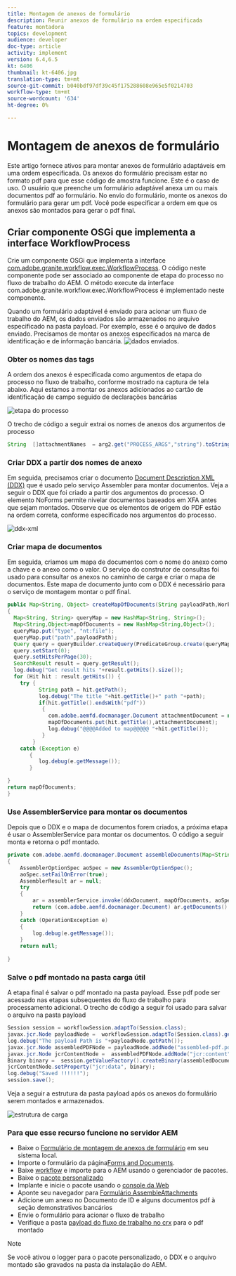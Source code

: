 ```yaml
---
title: Montagem de anexos de formulário
description: Reunir anexos de formulário na ordem especificada
feature: montadora
topics: development
audience: developer
doc-type: article
activity: implement
version: 6.4,6.5
kt: 6406
thumbnail: kt-6406.jpg
translation-type: tm+mt
source-git-commit: b040bdf97df39c45f175288608e965e5f0214703
workflow-type: tm+mt
source-wordcount: '634'
ht-degree: 0%

---
```



# Montagem de anexos de formulário

Este artigo fornece ativos para montar anexos de formulário adaptáveis em uma ordem especificada. Os anexos do formulário precisam estar no formato pdf para que esse código de amostra funcione. Este é o caso de uso.
O usuário que preenche um formulário adaptável anexa um ou mais documentos pdf ao formulário.
No envio do formulário, monte os anexos do formulário para gerar um pdf. Você pode especificar a ordem em que os anexos são montados para gerar o pdf final.

## Criar componente OSGi que implementa a interface WorkflowProcess

Crie um componente OSGi que implementa a interface [com.adobe.granite.workflow.exec.WorkflowProcess](https://helpx.adobe.com/experience-manager/6-5/sites/developing/using/reference-materials/javadoc/com/adobe/granite/workflow/exec/WorkflowProcess.html). O código neste componente pode ser associado ao componente de etapa do processo no fluxo de trabalho do AEM. O método execute da interface com.adobe.granite.workflow.exec.WorkflowProcess é implementado neste componente.

Quando um formulário adaptável é enviado para acionar um fluxo de trabalho do AEM, os dados enviados são armazenados no arquivo especificado na pasta payload. Por exemplo, esse é o arquivo de dados enviado. Precisamos de montar os anexos especificados na marca de identificação e de informação bancária.
![dados enviados](assets/submitted-data.JPG).

### Obter os nomes das tags

A ordem dos anexos é especificada como argumentos de etapa do processo no fluxo de trabalho, conforme mostrado na captura de tela abaixo. Aqui estamos a montar os anexos adicionados ao cartão de identificação de campo seguido de declarações bancárias

![etapa do processo](assets/process-step.JPG)

O trecho de código a seguir extrai os nomes de anexos dos argumentos de processo

```java
String  []attachmentNames  = arg2.get("PROCESS_ARGS","string").toString().split(",");
```

### Criar DDX a partir dos nomes de anexo

Em seguida, precisamos criar o documento [Document Description XML (DDX)](https://helpx.adobe.com/pdf/aem-forms/6-2/ddxRef.pdf) que é usado pelo serviço Assembler para montar documentos. Veja a seguir o DDX que foi criado a partir dos argumentos do processo. O elemento NoForms permite nivelar documentos baseados em XFA antes que sejam montados. Observe que os elementos de origem do PDF estão na ordem correta, conforme especificado nos argumentos do processo.

![ddx-xml](assets/ddx.PNG)

### Criar mapa de documentos

Em seguida, criamos um mapa de documentos com o nome do anexo como a chave e o anexo como o valor. O serviço do construtor de consultas foi usado para consultar os anexos no caminho de carga e criar o mapa de documentos. Este mapa de documento junto com o DDX é necessário para o serviço de montagem montar o pdf final.

```java
public Map<String, Object> createMapOfDocuments(String payloadPath,WorkflowSession workflowSession )
{
  Map<String, String> queryMap = new HashMap<String, String>();
  Map<String,Object>mapOfDocuments = new HashMap<String,Object>();
  queryMap.put("type", "nt:file");
  queryMap.put("path",payloadPath);
  Query query = queryBuilder.createQuery(PredicateGroup.create(queryMap),workflowSession.adaptTo(Session.class));
  query.setStart(0);
  query.setHitsPerPage(30);
  SearchResult result = query.getResult();
  log.debug("Get result hits "+result.getHits().size());
  for (Hit hit : result.getHits()) {
    try {
          String path = hit.getPath();
          log.debug("The title "+hit.getTitle()+" path "+path);
          if(hit.getTitle().endsWith("pdf"))
           {
             com.adobe.aemfd.docmanager.Document attachmentDocument = new com.adobe.aemfd.docmanager.Document(path);
             mapOfDocuments.put(hit.getTitle(),attachmentDocument);
             log.debug("@@@@Added to map@@@@@ "+hit.getTitle());
           }
        }
    catch (Exception e)
       {
          log.debug(e.getMessage());
       }

}
return mapOfDocuments;
}
```

### Use AssemblerService para montar os documentos

Depois que o DDX e o mapa de documentos forem criados, a próxima etapa é usar o AssemblerService para montar os documentos.
O código a seguir monta e retorna o pdf montado.

```java
private com.adobe.aemfd.docmanager.Document assembleDocuments(Map<String, Object> mapOfDocuments, com.adobe.aemfd.docmanager.Document ddxDocument)
{
    AssemblerOptionSpec aoSpec = new AssemblerOptionSpec();
    aoSpec.setFailOnError(true);
    AssemblerResult ar = null;
    try
    {
        ar = assemblerService.invoke(ddxDocument, mapOfDocuments, aoSpec);
        return (com.adobe.aemfd.docmanager.Document) ar.getDocuments().get("GeneratedDocument.pdf");
    }
    catch (OperationException e)
    {
        log.debug(e.getMessage());
    }
    return null;
    
}
```

### Salve o pdf montado na pasta carga útil

A etapa final é salvar o pdf montado na pasta payload. Esse pdf pode ser acessado nas etapas subsequentes do fluxo de trabalho para processamento adicional.
O trecho de código a seguir foi usado para salvar o arquivo na pasta payload

```java
Session session = workflowSession.adaptTo(Session.class);
javax.jcr.Node payloadNode =  workflowSession.adaptTo(Session.class).getNode(workItem.getWorkflowData().getPayload().toString());
log.debug("The payload Path is "+payloadNode.getPath());
javax.jcr.Node assembledPDFNode = payloadNode.addNode("assembled-pdf.pdf", "nt:file"); 
javax.jcr.Node jcrContentNode =  assembledPDFNode.addNode("jcr:content", "nt:resource");
Binary binary =  session.getValueFactory().createBinary(assembledDocument.getInputStream());
jcrContentNode.setProperty("jcr:data", binary);
log.debug("Saved !!!!!!"); 
session.save();
```

Veja a seguir a estrutura da pasta payload após os anexos do formulário serem montados e armazenados.

![estrutura de carga](assets/payload-structure.JPG)

### Para que esse recurso funcione no servidor AEM

* Baixe o [Formulário de montagem de anexos de formulário](assets/assemble-form-attachments-af.zip) em seu sistema local.
* Importe o formulário da página[Forms and Documents](http://localhost:4502/aem/forms.html/content/dam/formsanddocuments).
* Baixe [workflow](assets/assemble-form-attachments.zip) e importe para o AEM usando o gerenciador de pacotes.
* Baixe o [pacote personalizado](assets/assembletaskattachments.assembletaskattachments.core-1.0-SNAPSHOT.jar)
* Implante e inicie o pacote usando o [console da Web](http://localhost:4502/system/console/bundles)
* Aponte seu navegador para [Formulário AssembleAttachments](http://localhost:4502/content/dam/formsanddocuments/assembleattachments/jcr:content?wcmmode=disabled)
* Adicione um anexo no Documento de ID e alguns documentos pdf à seção demonstrativos bancários
* Envie o formulário para acionar o fluxo de trabalho
* Verifique a pasta [payload do fluxo de trabalho no crx](http://localhost:4502/crx/de/index.jsp#/var/fd/dashboard/payload) para o pdf montado

>[!NOTE]
> Se você ativou o logger para o pacote personalizado, o DDX e o arquivo montado são gravados na pasta da instalação do AEM.

